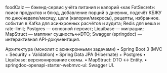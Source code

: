 foodCalz — бэкенд-сервис учёта питания и калорий «как FatSecret»: поиск продуктов и блюд, добавление порций в дневник, подсчёт КБЖУ по дню/неделе/месяцу, цели (калории/макросы), рецепты, избранное.
события в Kafka для асинхронных расчётов и аудита; 
Redis для кеша и rate-limit; 
Postgres — основной персист; 
Liquibase — миграции; 
MapStruct — маппинг сущность↔️DTO; 
Swagger (springdoc) — интерактивная API-документация.

Архитектура (монолит с асинхронными задачами)
 • Spring Boot 3 (MVC + Security + Validation)
 • Spring Data JPA (Hibernate) + Postgres
 • Liquibase: версионирование схемы.
 • MapStruct: DTO ↔️ Entity.
 • springdoc-openapi-starter-webmvc-ui: Swagger UI.
